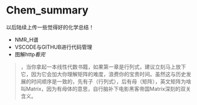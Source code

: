 # Chem_summary
以后陆续上传一些觉得好的化学总结！
- NMR_H谱
- VSCODE与GITHUB进行代码管理
- 图解http*看完*
>，当你拿起一本线性代数书籍，如果第一章是行列式，建议立刻马上放下它，因为它会加大你理解矩阵的难度，浪费你的宝贵时间。虽然这与历史发展的时间顺序是一致的，先有子（行列式），后有母（矩阵），英文矩阵为啥叫Matrix，因为有母体的意思，自行脑补下电影黑客帝国Matrix深刻的双关含义。

